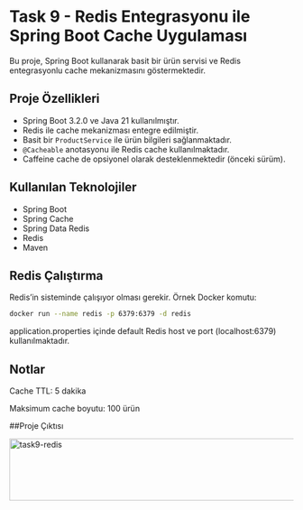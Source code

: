 # Task 9 - Redis Entegrasyonu ile Spring Boot Cache Uygulaması

Bu proje, Spring Boot kullanarak basit bir ürün servisi ve Redis entegrasyonlu cache mekanizmasını göstermektedir.

## Proje Özellikleri

- Spring Boot 3.2.0 ve Java 21 kullanılmıştır.
- Redis ile cache mekanizması entegre edilmiştir.
- Basit bir `ProductService` ile ürün bilgileri sağlanmaktadır.
- `@Cacheable` anotasyonu ile Redis cache kullanılmaktadır.
- Caffeine cache de opsiyonel olarak desteklenmektedir (önceki sürüm).

## Kullanılan Teknolojiler

- Spring Boot
- Spring Cache
- Spring Data Redis
- Redis
- Maven

## Redis Çalıştırma

Redis’in sisteminde çalışıyor olması gerekir. Örnek Docker komutu:

```bash
docker run --name redis -p 6379:6379 -d redis
```
application.properties içinde default Redis host ve port (localhost:6379) kullanılmaktadır.

## Notlar

Cache TTL: 5 dakika

Maksimum cache boyutu: 100 ürün

##Proje Çıktısı

<img width="530" height="110" alt="task9-redis" src="https://github.com/user-attachments/assets/2ab5cb29-a239-4e3c-8fe3-2f2fde173f1c" />
